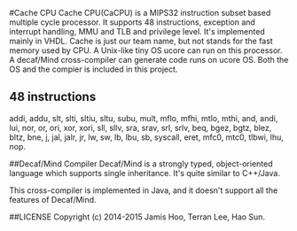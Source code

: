 #Cache CPU
Cache CPU(CaCPU) is a MIPS32 instruction subset based multiple cycle processor. 
It supports 48 instructions, exception and interrupt handling, 
MMU and TLB and privilege level.
It's implemented mainly in VHDL.
Cache is just our team name, but not stands for the fast memory used by CPU.
A Unix-like tiny OS ucore can run on this processor.
A decaf/Mind cross-compiler can generate code runs on ucore OS.
Both the OS and the compier is included in this project.

## 48 instructions
addi,
addu,
slt,
slti,
sltiu,
sltu,
subu,
mult,
mflo,
mfhi,
mtlo,
mthi,
and,
andi,
lui,
nor,
or,
ori,
xor,
xori,
sll,
sllv,
sra,
srav,
srl,
srlv,
beq,
bgez,
bgtz,
blez,
bltz,
bne,
j,
jal,
jalr,
jr,
lw,
sw,
lb,
lbu,
sb,
syscall,
eret,
mfc0,
mtc0,
tlbwi,
lhu,
nop.

##Decaf/Mind Compiler
Decaf/Mind is a strongly typed, object-oriented language which supports single inheritance.
It's quite similar to C++/Java.

This cross-compiler is implemented in Java, 
and it doesn't support all the features of Decaf/Mind.


##LICENSE
Copyright (c) 2014-2015 Jamis Hoo, Terran Lee, Hao Sun. 
